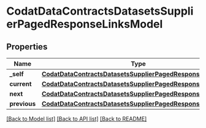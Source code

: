 # CodatDataContractsDatasetsSupplierPagedResponseLinksModel

## Properties
Name | Type | Description | Notes
------------ | ------------- | ------------- | -------------
**_self** | [**CodatDataContractsDatasetsSupplierPagedResponseHrefModel**](CodatDataContractsDatasetsSupplierPagedResponseHrefModel.md) |  | [optional] 
**current** | [**CodatDataContractsDatasetsSupplierPagedResponseHrefModel**](CodatDataContractsDatasetsSupplierPagedResponseHrefModel.md) |  | [optional] 
**next** | [**CodatDataContractsDatasetsSupplierPagedResponseHrefModel**](CodatDataContractsDatasetsSupplierPagedResponseHrefModel.md) |  | [optional] 
**previous** | [**CodatDataContractsDatasetsSupplierPagedResponseHrefModel**](CodatDataContractsDatasetsSupplierPagedResponseHrefModel.md) |  | [optional] 

[[Back to Model list]](../README.md#documentation-for-models) [[Back to API list]](../README.md#documentation-for-api-endpoints) [[Back to README]](../README.md)

